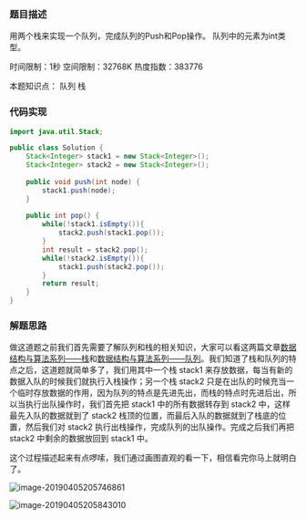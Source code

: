 ### 题目描述

用两个栈来实现一个队列，完成队列的Push和Pop操作。 队列中的元素为int类型。

时间限制：1秒 空间限制：32768K 热度指数：383776

本题知识点： 队列 栈

### 代码实现

```java
import java.util.Stack;

public class Solution {
    Stack<Integer> stack1 = new Stack<Integer>();
    Stack<Integer> stack2 = new Stack<Integer>();
    
    public void push(int node) {
        stack1.push(node);
    }
    
    public int pop() {
        while(!stack1.isEmpty()){
            stack2.push(stack1.pop());
        }
        int result = stack2.pop();
        while(!stack2.isEmpty()){
            stack1.push(stack2.pop());
        }
        return result;
    }
}
```

### 解题思路

做这道题之前我们首先需要了解队列和栈的相关知识，大家可以看这两篇文章[数据结构与算法系列——栈](https://blog.csdn.net/qq_19470683/article/details/88372913)和[数据结构与算法系列——队列](https://blog.csdn.net/qq_19470683/article/details/88919495)。我们知道了栈和队列的特点之后，这道题就简单多了，我们用其中一个栈 stack1 来存放数据，每当有新的数据入队的时候我们就执行入栈操作；另一个栈 stack2 只是在出队的时候充当一个临时存放数据的作用，因为队列的特点是先进先出，而栈的特点时先进后出，所以当执行出队操作时，我们首先把 stack1 中的所有数据转存到 stack2 中，这样最先入队的数据就到了 stack2 栈顶的位置，而最后入队的数据就到了栈底的位置，然后我们对 stack2 执行出栈操作，完成队列的出队操作。完成之后我们再把 stack2 中剩余的数据放回到 stack1 中。

这个过程描述起来有点啰嗦，我们通过画图直观的看一下，相信看完你马上就明白了。

![image-20190405205746861](https://github.com/CaiXiaoBai/Sword-Offer-Java/blob/master/Pictures/5——用两个栈实现队列/006tNc79ly1g1s1zw17c6j30qs0ekab6.png)

![image-20190405205843010](https://github.com/CaiXiaoBai/Sword-Offer-Java/blob/master/Pictures/5——用两个栈实现队列/006tNc79ly1g1s20sxmnmj31di0eeac7.png)